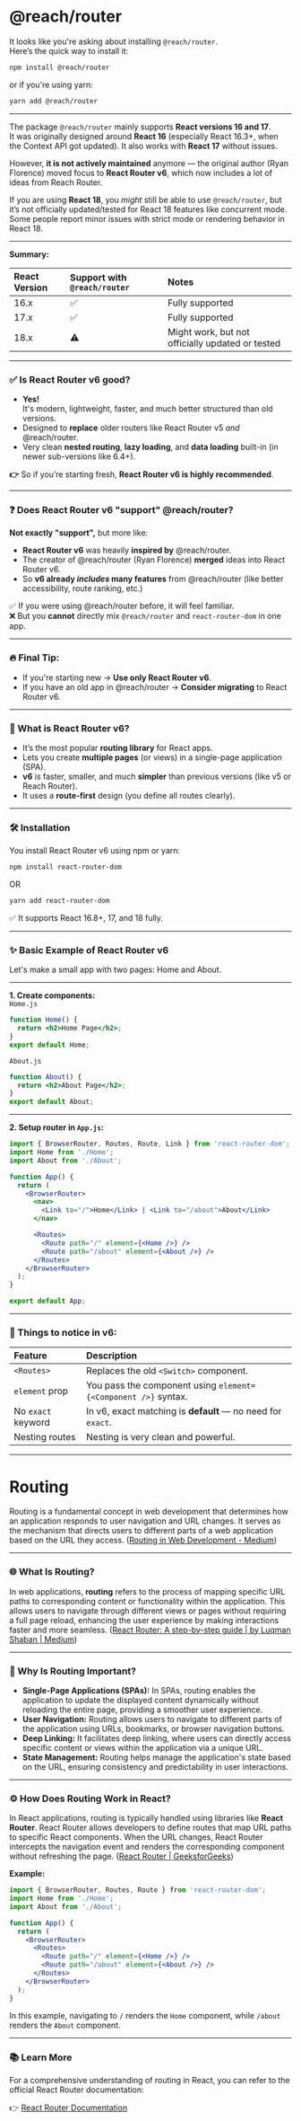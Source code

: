 # @reach/router

It looks like you're asking about installing `@reach/router`.  
Here’s the quick way to install it:

```bash
npm install @reach/router
```
or if you're using yarn:
```bash
yarn add @reach/router
```
---

The package `@reach/router` mainly supports **React versions 16 and 17**.  
It was originally designed around **React 16** (especially React 16.3+, when the Context API got updated). It also works with **React 17** without issues.

However, **it is not actively maintained** anymore — the original author (Ryan Florence) moved focus to **React Router v6**, which now includes a lot of ideas from Reach Router.

If you are using **React 18**, you *might* still be able to use `@reach/router`, but it’s not officially updated/tested for React 18 features like concurrent mode.  
Some people report minor issues with strict mode or rendering behavior in React 18.

---
**Summary:**

| React Version | Support with `@reach/router` | Notes                                            |
| :------------ | :--------------------------- | :----------------------------------------------- |
| 16.x          | ✅                            | Fully supported                                  |
| 17.x          | ✅                            | Fully supported                                  |
| 18.x          | ⚠️                            | Might work, but not officially updated or tested |

---

### ✅ Is React Router v6 good?
- **Yes!**  
  It's modern, lightweight, faster, and much better structured than old versions.
- Designed to **replace** older routers like React Router v5 *and* @reach/router.
- Very clean **nested routing**, **lazy loading**, and **data loading** built-in (in newer sub-versions like 6.4+).
  
**👉** So if you’re starting fresh, **React Router v6 is highly recommended**.

---

### ❓ Does React Router v6 "support" @reach/router?

**Not exactly "support",** but more like:  
- **React Router v6** was heavily **inspired by** @reach/router.
- The creator of @reach/router (Ryan Florence) **merged** ideas into React Router v6.
- So **v6 already *includes* many features** from @reach/router (like better accessibility, route ranking, etc.)

✅ If you were using @reach/router before, it will feel familiar.  
❌ But you **cannot** directly mix `@reach/router` and `react-router-dom` in one app.

---
  
### 🔥 Final Tip:
- If you're starting new → **Use only React Router v6**.  
- If you have an old app in @reach/router → **Consider migrating** to React Router v6.

---

### 🌟 What is **React Router v6**?
- It’s the most popular **routing library** for React apps.
- Lets you create **multiple pages** (or views) in a single-page application (SPA).
- **v6** is faster, smaller, and much **simpler** than previous versions (like v5 or Reach Router).
- It uses a **route-first** design (you define all routes clearly).

---

### 🛠 Installation
You install React Router v6 using npm or yarn:

```bash
npm install react-router-dom
```
OR

```bash
yarn add react-router-dom
```

✅ It supports React 16.8+, 17, and 18 fully.

---
  
### ✨ Basic Example of React Router v6

Let's make a small app with two pages: Home and About.

---

**1. Create components:**  
`Home.js`
```jsx
function Home() {
  return <h2>Home Page</h2>;
}
export default Home;
```

`About.js`
```jsx
function About() {
  return <h2>About Page</h2>;
}
export default About;
```

---

**2. Setup router in `App.js`:**
```jsx
import { BrowserRouter, Routes, Route, Link } from 'react-router-dom';
import Home from './Home';
import About from './About';

function App() {
  return (
    <BrowserRouter>
      <nav>
        <Link to="/">Home</Link> | <Link to="/about">About</Link>
      </nav>

      <Routes>
        <Route path="/" element={<Home />} />
        <Route path="/about" element={<About />} />
      </Routes>
    </BrowserRouter>
  );
}

export default App;
```

---

### 📌 Things to notice in v6:
| Feature            | Description                                                    |
| :----------------- | :------------------------------------------------------------- |
| `<Routes>`         | Replaces the old `<Switch>` component.                         |
| `element` prop     | You pass the component using `element={<Component />}` syntax. |
| No `exact` keyword | In v6, exact matching is **default** — no need for `exact`.    |
| Nesting routes     | Nesting is very clean and powerful.                            |

---

# Routing

Routing is a fundamental concept in web development that determines how an application responds to user navigation and URL changes. It serves as the mechanism that directs users to different parts of a web application based on the URL they access. ([Routing in Web Development - Medium](https://medium.com/%40abhikshirsagar1999/routing-in-web-development-f3e5c75c49c5?utm_source=chatgpt.com))

---

### 🌐 What Is Routing?

In web applications, **routing** refers to the process of mapping specific URL paths to corresponding content or functionality within the application. This allows users to navigate through different views or pages without requiring a full page reload, enhancing the user experience by making interactions faster and more seamless.  ([React Router: A step-by-step guide | by Luqman Shaban | Medium](https://luqmanshaban.medium.com/react-router-a-step-by-step-guide-4c5ec964d2e9?utm_source=chatgpt.com))

---

### 🧭 Why Is Routing Important?

- **Single-Page Applications (SPAs):** In SPAs, routing enables the application to update the displayed content dynamically without reloading the entire page, providing a smoother user experience.
- **User Navigation:** Routing allows users to navigate to different parts of the application using URLs, bookmarks, or browser navigation buttons.
- **Deep Linking:** It facilitates deep linking, where users can directly access specific content or views within the application via a unique URL.
- **State Management:** Routing helps manage the application's state based on the URL, ensuring consistency and predictability in user interactions.

---

### ⚙️ How Does Routing Work in React?

In React applications, routing is typically handled using libraries like **React Router**. React Router allows developers to define routes that map URL paths to specific React components. When the URL changes, React Router intercepts the navigation event and renders the corresponding component without refreshing the page. ([React Router | GeeksforGeeks](https://www.geeksforgeeks.org/reactjs-router/?utm_source=chatgpt.com))

**Example:**

```jsx
import { BrowserRouter, Routes, Route } from 'react-router-dom';
import Home from './Home';
import About from './About';

function App() {
  return (
    <BrowserRouter>
      <Routes>
        <Route path="/" element={<Home />} />
        <Route path="/about" element={<About />} />
      </Routes>
    </BrowserRouter>
  );
}
```


In this example, navigating to `/` renders the `Home` component, while `/about` renders the `About` component.

---

### 📚 Learn More

For a comprehensive understanding of routing in React, you can refer to the official React Router documentation:

👉 [React Router Documentation](https://reactrouter.com/en/6.28.0) 